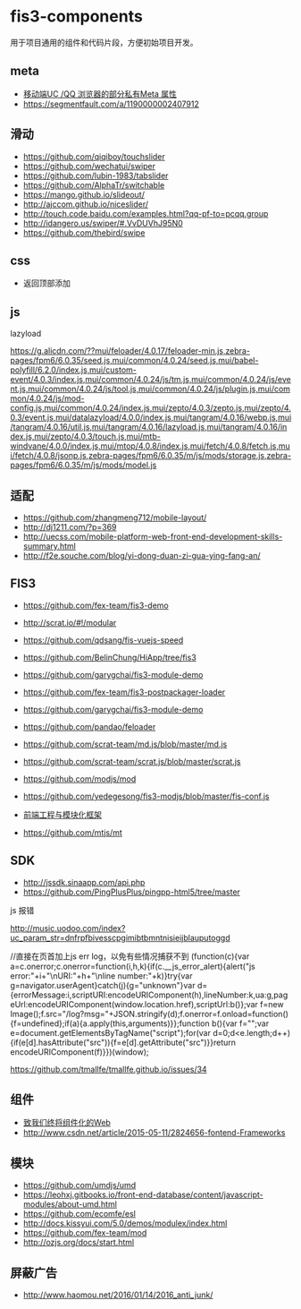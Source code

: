 # fis3-components

用于项目通用的组件和代码片段，方便初始项目开发。


## meta ##

- [移动端UC /QQ 浏览器的部分私有Meta 属性](http://devework.com/uc-qq-brower-meta.html)
- https://segmentfault.com/a/1190000002407912


## 滑动 ##

- https://github.com/qiqiboy/touchslider
- https://github.com/wechatui/swiper
- https://github.com/lubin-1983/tabslider
- https://github.com/AlphaTr/switchable
- https://mango.github.io/slideout/
- http://ajccom.github.io/niceslider/
- http://touch.code.baidu.com/examples.html?qq-pf-to=pcqq.group
- http://idangero.us/swiper/#.VvDUVhJ95N0
- https://github.com/thebird/swipe

## css ##

- 返回顶部添加

## js  ##

lazyload

https://g.alicdn.com/??mui/feloader/4.0.17/feloader-min.js,zebra-pages/fpm6/6.0.35/seed.js,mui/common/4.0.24/seed.js,mui/babel-polyfill/6.2.0/index.js,mui/custom-event/4.0.3/index.js,mui/common/4.0.24/js/tm.js,mui/common/4.0.24/js/event.js,mui/common/4.0.24/js/tool.js,mui/common/4.0.24/js/plugin.js,mui/common/4.0.24/js/mod-config.js,mui/common/4.0.24/index.js,mui/zepto/4.0.3/zepto.js,mui/zepto/4.0.3/event.js,mui/datalazyload/4.0.0/index.js,mui/tangram/4.0.16/webp.js,mui/tangram/4.0.16/util.js,mui/tangram/4.0.16/lazyload.js,mui/tangram/4.0.16/index.js,mui/zepto/4.0.3/touch.js,mui/mtb-windvane/4.0.0/index.js,mui/mtop/4.0.8/index.js,mui/fetch/4.0.8/fetch.js,mui/fetch/4.0.8/jsonp.js,zebra-pages/fpm6/6.0.35/m/js/mods/storage.js,zebra-pages/fpm6/6.0.35/m/js/mods/model.js

## 适配 ##

- https://github.com/zhangmeng712/mobile-layout/
- http://dj1211.com/?p=369
- http://uecss.com/mobile-platform-web-front-end-development-skills-summary.html
- http://f2e.souche.com/blog/yi-dong-duan-zi-gua-ying-fang-an/


## FIS3 ##

- https://github.com/fex-team/fis3-demo
- http://scrat.io/#!/modular
- https://github.com/qdsang/fis-vuejs-speed
- https://github.com/BelinChung/HiApp/tree/fis3
- https://github.com/garygchai/fis3-module-demo
- https://github.com/fex-team/fis3-postpackager-loader
- https://github.com/garygchai/fis3-module-demo
- https://github.com/pandao/feloader
- https://github.com/scrat-team/md.js/blob/master/md.js
- https://github.com/scrat-team/scrat.js/blob/master/scrat.js
- https://github.com/modjs/mod
- https://github.com/yedegesong/fis3-modjs/blob/master/fis-conf.js

- [前端工程与模块化框架](https://github.com/fouber/blog/issues/4)
- https://github.com/mtjs/mt

## SDK ##

- http://jssdk.sinaapp.com/api.php
- https://github.com/PingPlusPlus/pingpp-html5/tree/master

js  报错

http://music.uodoo.com/index?uc_param_str=dnfrpfbivesscpgimibtbmntnisieijblauputoggd

   //直接在页首加上js err log，以免有些情况捕获不到
    (function(c){var a=c.onerror;c.onerror=function(i,h,k){if(c.__js_error_alert){alert("js error:"+i+"\nURI:"+h+"\nline number:"+k)}try{var g=navigator.userAgent}catch(j){g="unknown"}var d={errorMessage:i,scriptURI:encodeURIComponent(h),lineNumber:k,ua:g,pageUrl:encodeURIComponent(window.location.href),scriptUrl:b()};var f=new Image();f.src="/log?msg="+JSON.stringify(d);f.onerror=f.onload=function(){f=undefined};if(a){a.apply(this,arguments)}};function b(){var f="";var e=document.getElementsByTagName("script");for(var d=0;d<e.length;d++){if(e[d].hasAttribute("src")){f=e[d].getAttribute("src")}}return encodeURIComponent(f)}})(window);

https://github.com/tmallfe/tmallfe.github.io/issues/34


## 组件 ##

- [致我们终将组件化的Web](http://www.alloyteam.com/2015/11/we-will-be-componentized-web-long-text/)
- http://www.csdn.net/article/2015-05-11/2824656-fontend-Frameworks

## 模块 ##

- https://github.com/umdjs/umd
- https://leohxj.gitbooks.io/front-end-database/content/javascript-modules/about-umd.html
- https://github.com/ecomfe/esl
- http://docs.kissyui.com/5.0/demos/modulex/index.html
- https://github.com/fex-team/mod
- http://ozjs.org/docs/start.html

## 屏蔽广告 ##

- http://www.haomou.net/2016/01/14/2016_anti_junk/
